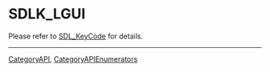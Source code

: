 # SDLK_LGUI

Please refer to [SDL_KeyCode](SDL_KeyCode) for details.

----
[CategoryAPI](CategoryAPI), [CategoryAPIEnumerators](CategoryAPIEnumerators)

